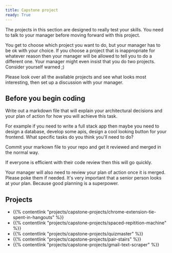 ```yaml
---
title: Capstone project
ready: True
---
```


The projects in this section are designed to really test your skills. You need to talk to your manager before moving forward with this project.

You get to choose which project you want to do, but your manager has to be ok with your choice. If you choose a project that is inappropriate for whatever reason then your manager will be allowed to tell you to do a different one. Your manager might even insist that you do two projects. Consider yourself warned ;)

Please look over all the available projects and see what looks most interesting, then set up a discussion with your manager.

## Before you begin coding

Write out a markdown file that will explain your architectural decisions and your plan of action for how you will achieve this task.

For example if you need to write a full stack app then maybe you need to design a database, develop some apis, design a cool looking button for your frontend. What specific tasks do you think you'll need to do?

Commit your markown file to your repo and get it reviewed and merged in the normal way.

If everyone is efficient with their code review then this will go quickly.

Your manager will also need to review your plan of action once it is merged. Please poke them if needed. It's very important that a senior person looks at your plan. Because good planning is a superpower.

## Projects

- {{% contentlink "projects/capstone-projects/chrome-extension-tie-spent-in-hangouts" %}}
- {{% contentlink "projects/capstone-projects/spaced-repitition-machine" %}}
- {{% contentlink "projects/capstone-projects/quizmaster" %}}
- {{% contentlink "projects/capstone-projects/pair-stairs" %}}
- {{% contentlink "projects/capstone-projects/gmail-text-scraper" %}}
